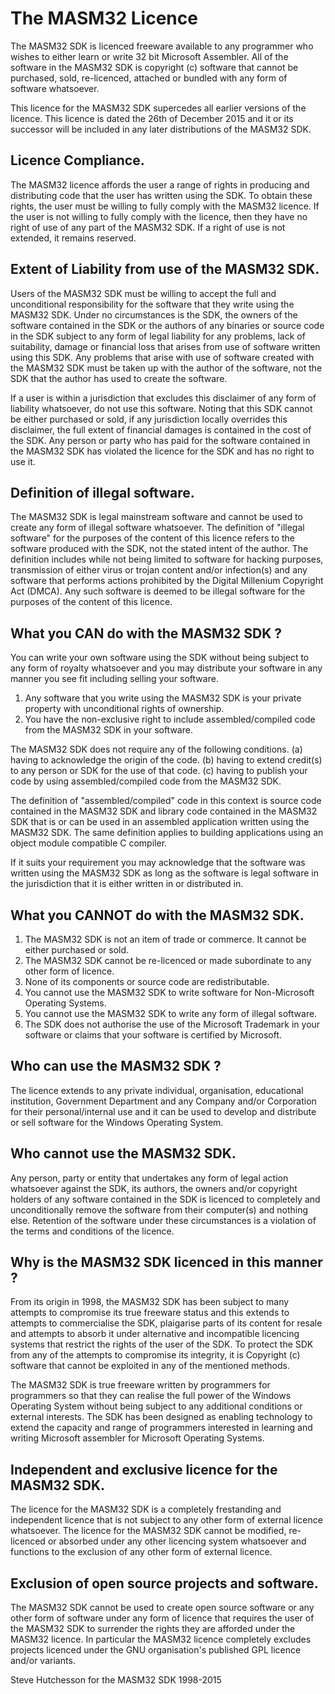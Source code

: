# The MASM32 Licence
The MASM32 SDK is licenced freeware available to any programmer who wishes to either learn or write 32 bit Microsoft Assembler. All of the software in the MASM32 SDK is copyright (c) software that cannot be purchased, sold, re-licenced, attached or bundled with any form of software whatsoever.

This licence for the MASM32 SDK supercedes all earlier versions of the licence. This licence is dated the 26th of December 2015 and it or its successor will be included in any later distributions of the MASM32 SDK.

## Licence Compliance. 
The MASM32 licence affords the user a range of rights in producing and distributing code that the user has written using the SDK. To obtain these rights, the user must be willing to fully comply with the MASM32 licence. If the user is not willing to fully comply with the licence, then they have no right of use of any part of the MASM32 SDK. If a right of use is not extended, it remains reserved.

## Extent of Liability from use of the MASM32 SDK. 
Users of the MASM32 SDK must be willing to accept the full and unconditional responsibility for the software that they write using the MASM32 SDK. Under no circumstances is the SDK, the owners of the software contained in the SDK or the authors of any binaries or source code in the SDK subject to any form of legal liability for any problems, lack of suitability, damage or financial loss that arises from use of software written using this SDK. Any problems that arise with use of software created with the MASM32 SDK must be taken up with the author of the software, not the SDK that the author has used to create the software.

If a user is within a jurisdiction that excludes this disclaimer of any form of liability whatsoever, do not use this software. Noting that this SDK cannot be either purchased or sold, if any jurisdiction locally overrides this disclaimer, the full extent of financial damages is contained in the cost of the SDK. Any person or party who has paid for the software contained in the MASM32 SDK has violated the licence for the SDK and has no right to use it.

## Definition of illegal software. 
The MASM32 SDK is legal mainstream software and cannot be used to create any form of illegal software whatsoever. The definition of "illegal software" for the purposes of the content of this licence refers to the software produced with the SDK, not the stated intent of the author. The definition includes while not being limited to software for hacking purposes, transmission of either virus or trojan content and/or infection(s) and any software that performs actions prohibited by the Digital Millenium Copyright Act (DMCA). Any such software is deemed to be illegal software for the purposes of the content of this licence.

## What you CAN do with the MASM32 SDK ? 
You can write your own software using the SDK without being subject to any form of royalty whatsoever and you may distribute your software in any manner you see fit including selling your software.
1. Any software that you write using the MASM32 SDK is your private property with unconditional rights of ownership. 
2. You have the non-exclusive right to include assembled/compiled code from the MASM32 SDK in your software.

The MASM32 SDK does not require any of the following conditions.
 (a) having to acknowledge the origin of the code. 
 (b) having to extend credit(s) to any person or SDK for the use of that code. 
 (c) having to publish your code by using assembled/compiled code from the MASM32 SDK.

The definition of "assembled/compiled" code in this context is source code contained in the MASM32 SDK and library code contained in the MASM32 SDK that is or can be used in an assembled application written using the MASM32 SDK. The same definition applies to building applications using an object module compatible C compiler.

If it suits your requirement you may acknowledge that the software was written using the MASM32 SDK as long as the software is legal software in the jurisdiction that it is either written in or distributed in.

## What you **CANNOT** do with the MASM32 SDK. 
1. The MASM32 SDK is not an item of trade or commerce. It cannot be either purchased or sold. 
2. The MASM32 SDK cannot be re-licenced or made subordinate to any other form of licence. 
3. None of its components or source code are redistributable. 
4. You cannot use the MASM32 SDK to write software for Non-Microsoft Operating Systems. 
5. You cannot use the MASM32 SDK to write any form of illegal software. 
6. The SDK does not authorise the use of the Microsoft Trademark in your software or claims that your software is certified by Microsoft.

## Who can use the MASM32 SDK ? 
The licence extends to any private individual, organisation, educational institution, Government Department and any Company and/or Corporation for their personal/internal use and it can be used to develop and distribute or sell software for the Windows Operating System.

## Who cannot use the MASM32 SDK. 
Any person, party or entity that undertakes any form of legal action whatsoever against the SDK, its authors, the owners and/or copyright holders of any software contained in the SDK is licenced to completely and unconditionally remove the software from their computer(s) and nothing else. Retention of the software under these circumstances is a violation of the terms and conditions of the licence.

## Why is the MASM32 SDK licenced in this manner ? 
From its origin in 1998, the MASM32 SDK has been subject to many attempts to compromise its true freeware status and this extends to attempts to commercialise the SDK, plaigarise parts of its content for resale and attempts to absorb it under alternative and incompatible licencing systems that restrict the rights of the user of the SDK. To protect the SDK from any of the attempts to compromise its integrity, it is Copyright (c) software that cannot be exploited in any of the mentioned methods.

The MASM32 SDK is true freeware written by programmers for programmers so that they can realise the full power of the Windows Operating System without being subject to any additional conditions or external interests. The SDK has been designed as enabling technology to extend the capacity and range of programmers interested in learning and writing Microsoft assembler for Microsoft Operating Systems.

## Independent and exclusive licence for the MASM32 SDK. 
The licence for the MASM32 SDK is a completely frestanding and independent licence that is not subject to any other form of external licence whatsoever. The licence for the MASM32 SDK cannot be modified, re-licenced or absorbed under any other licencing system whatsoever and functions to the exclusion of any other form of external licence.

## Exclusion of open source projects and software. 
The MASM32 SDK cannot be used to create open source software or any other form of software under any form of licence that requires the user of the MASM32 SDK to surrender the rights they are afforded under the MASM32 licence. In particular the MASM32 licence completely excludes projects licenced under the GNU organisation's published GPL licence and/or variants.
   
Steve Hutchesson 
for the MASM32 SDK 
1998-2015
